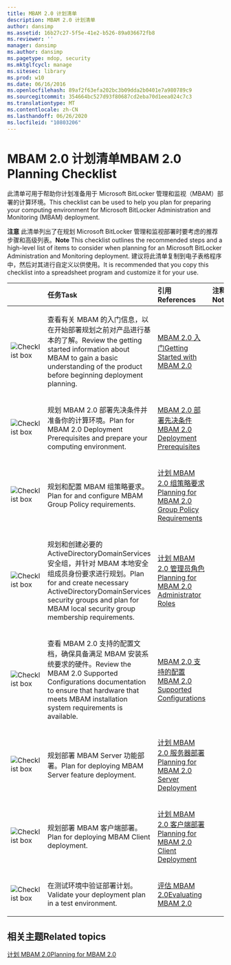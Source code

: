 ```yaml
---
title: MBAM 2.0 计划清单
description: MBAM 2.0 计划清单
author: dansimp
ms.assetid: 16b27c27-5f5e-41e2-b526-89a036672fb8
ms.reviewer: ''
manager: dansimp
ms.author: dansimp
ms.pagetype: mdop, security
ms.mktglfcycl: manage
ms.sitesec: library
ms.prod: w10
ms.date: 06/16/2016
ms.openlocfilehash: 89af2f63efa202bc3b09dda2b0401e7a980789c9
ms.sourcegitcommit: 354664bc527d93f80687cd2eba70d1eea024c7c3
ms.translationtype: MT
ms.contentlocale: zh-CN
ms.lasthandoff: 06/26/2020
ms.locfileid: "10803206"
---
```

# <span data-ttu-id="755d2-103">MBAM 2.0 计划清单</span><span class="sxs-lookup"><span data-stu-id="755d2-103">MBAM 2.0 Planning Checklist</span></span>


<span data-ttu-id="755d2-104">此清单可用于帮助你计划准备用于 Microsoft BitLocker 管理和监视（MBAM）部署的计算环境。</span><span class="sxs-lookup"><span data-stu-id="755d2-104">This checklist can be used to help you plan for preparing your computing environment for Microsoft BitLocker Administration and Monitoring (MBAM) deployment.</span></span>

<span data-ttu-id="755d2-105">**注意** 此清单列出了在规划 Microsoft BitLocker 管理和监视部署时要考虑的推荐步骤和高级列表。</span><span class="sxs-lookup"><span data-stu-id="755d2-105">**Note** This checklist outlines the recommended steps and a high-level list of items to consider when planning for an Microsoft BitLocker Administration and Monitoring deployment.</span></span> <span data-ttu-id="755d2-106">建议将此清单复制到电子表格程序中，然后对其进行自定义以供使用。</span><span class="sxs-lookup"><span data-stu-id="755d2-106">It is recommended that you copy this checklist into a spreadsheet program and customize it for your use.</span></span>

 

<table>
<colgroup>
<col width="25%" />
<col width="25%" />
<col width="25%" />
<col width="25%" />
</colgroup>
<thead>
<tr class="header">
<th align="left"></th>
<th align="left"><span data-ttu-id="755d2-107">任务</span><span class="sxs-lookup"><span data-stu-id="755d2-107">Task</span></span></th>
<th align="left"><span data-ttu-id="755d2-108">引用</span><span class="sxs-lookup"><span data-stu-id="755d2-108">References</span></span></th>
<th align="left"><span data-ttu-id="755d2-109">注释</span><span class="sxs-lookup"><span data-stu-id="755d2-109">Notes</span></span></th>
</tr>
</thead>
<tbody>
<tr class="odd">
<td align="left"><img src="images/checklistbox.gif" alt="Checklist box" /></td>
<td align="left"><p><span data-ttu-id="755d2-110">查看有关 MBAM 的入门信息，以在开始部署规划之前对产品进行基本的了解。</span><span class="sxs-lookup"><span data-stu-id="755d2-110">Review the getting started information about MBAM to gain a basic understanding of the product before beginning deployment planning.</span></span></p></td>
<td align="left"><p><a href="getting-started-with-mbam-20-mbam-2.md" data-raw-source="[Getting Started with MBAM 2.0](getting-started-with-mbam-20-mbam-2.md)"><span data-ttu-id="755d2-111">MBAM 2.0 入门</span><span class="sxs-lookup"><span data-stu-id="755d2-111">Getting Started with MBAM 2.0</span></span></a></p></td>
<td align="left"><p></p></td>
</tr>
<tr class="even">
<td align="left"><img src="images/checklistbox.gif" alt="Checklist box" /></td>
<td align="left"><p><span data-ttu-id="755d2-112">规划 MBAM 2.0 部署先决条件并准备你的计算环境。</span><span class="sxs-lookup"><span data-stu-id="755d2-112">Plan for MBAM 2.0 Deployment Prerequisites and prepare your computing environment.</span></span></p></td>
<td align="left"><p><a href="mbam-20-deployment-prerequisites-mbam-2.md" data-raw-source="[MBAM 2.0 Deployment Prerequisites](mbam-20-deployment-prerequisites-mbam-2.md)"><span data-ttu-id="755d2-113">MBAM 2.0 部署先决条件</span><span class="sxs-lookup"><span data-stu-id="755d2-113">MBAM 2.0 Deployment Prerequisites</span></span></a></p></td>
<td align="left"><p></p></td>
</tr>
<tr class="odd">
<td align="left"><img src="images/checklistbox.gif" alt="Checklist box" /></td>
<td align="left"><p><span data-ttu-id="755d2-114">规划和配置 MBAM 组策略要求。</span><span class="sxs-lookup"><span data-stu-id="755d2-114">Plan for and configure MBAM Group Policy requirements.</span></span></p></td>
<td align="left"><p><a href="planning-for-mbam-20-group-policy-requirements-mbam-2.md" data-raw-source="[Planning for MBAM 2.0 Group Policy Requirements](planning-for-mbam-20-group-policy-requirements-mbam-2.md)"><span data-ttu-id="755d2-115">计划 MBAM 2.0 组策略要求</span><span class="sxs-lookup"><span data-stu-id="755d2-115">Planning for MBAM 2.0 Group Policy Requirements</span></span></a></p></td>
<td align="left"><p></p></td>
</tr>
<tr class="even">
<td align="left"><img src="images/checklistbox.gif" alt="Checklist box" /></td>
<td align="left"><p><span data-ttu-id="755d2-116">规划和创建必要的 ActiveDirectoryDomainServices 安全组，并针对 MBAM 本地安全组成员身份要求进行规划。</span><span class="sxs-lookup"><span data-stu-id="755d2-116">Plan for and create necessary ActiveDirectoryDomainServices security groups and plan for MBAM local security group membership requirements.</span></span></p></td>
<td align="left"><p><a href="planning-for-mbam-20-administrator-roles-mbam-2.md" data-raw-source="[Planning for MBAM 2.0 Administrator Roles](planning-for-mbam-20-administrator-roles-mbam-2.md)"><span data-ttu-id="755d2-117">计划 MBAM 2.0 管理员角色</span><span class="sxs-lookup"><span data-stu-id="755d2-117">Planning for MBAM 2.0 Administrator Roles</span></span></a></p></td>
<td align="left"><p></p></td>
</tr>
<tr class="odd">
<td align="left"><img src="images/checklistbox.gif" alt="Checklist box" /></td>
<td align="left"><p><span data-ttu-id="755d2-118">查看 MBAM 2.0 支持的配置文档，确保具备满足 MBAM 安装系统要求的硬件。</span><span class="sxs-lookup"><span data-stu-id="755d2-118">Review the MBAM 2.0 Supported Configurations documentation to ensure that hardware that meets MBAM installation system requirements is available.</span></span></p></td>
<td align="left"><p><a href="mbam-20-supported-configurations-mbam-2.md" data-raw-source="[MBAM 2.0 Supported Configurations](mbam-20-supported-configurations-mbam-2.md)"><span data-ttu-id="755d2-119">MBAM 2.0 支持的配置</span><span class="sxs-lookup"><span data-stu-id="755d2-119">MBAM 2.0 Supported Configurations</span></span></a></p></td>
<td align="left"><p></p></td>
</tr>
<tr class="even">
<td align="left"><img src="images/checklistbox.gif" alt="Checklist box" /></td>
<td align="left"><p><span data-ttu-id="755d2-120">规划部署 MBAM Server 功能部署。</span><span class="sxs-lookup"><span data-stu-id="755d2-120">Plan for deploying MBAM Server feature deployment.</span></span></p></td>
<td align="left"><p><a href="planning-for-mbam-20-server-deployment-mbam-2.md" data-raw-source="[Planning for MBAM 2.0 Server Deployment](planning-for-mbam-20-server-deployment-mbam-2.md)"><span data-ttu-id="755d2-121">计划 MBAM 2.0 服务器部署</span><span class="sxs-lookup"><span data-stu-id="755d2-121">Planning for MBAM 2.0 Server Deployment</span></span></a></p></td>
<td align="left"><p></p></td>
</tr>
<tr class="odd">
<td align="left"><img src="images/checklistbox.gif" alt="Checklist box" /></td>
<td align="left"><p><span data-ttu-id="755d2-122">规划部署 MBAM 客户端部署。</span><span class="sxs-lookup"><span data-stu-id="755d2-122">Plan for deploying MBAM Client deployment.</span></span></p></td>
<td align="left"><p><a href="planning-for-mbam-20-client-deployment-mbam-2.md" data-raw-source="[Planning for MBAM 2.0 Client Deployment](planning-for-mbam-20-client-deployment-mbam-2.md)"><span data-ttu-id="755d2-123">计划 MBAM 2.0 客户端部署</span><span class="sxs-lookup"><span data-stu-id="755d2-123">Planning for MBAM 2.0 Client Deployment</span></span></a></p></td>
<td align="left"><p></p></td>
</tr>
<tr class="even">
<td align="left"><img src="images/checklistbox.gif" alt="Checklist box" /></td>
<td align="left"><p><span data-ttu-id="755d2-124">在测试环境中验证部署计划。</span><span class="sxs-lookup"><span data-stu-id="755d2-124">Validate your deployment plan in a test environment.</span></span></p></td>
<td align="left"><p><a href="evaluating-mbam-20-mbam-2.md" data-raw-source="[Evaluating MBAM 2.0](evaluating-mbam-20-mbam-2.md)"><span data-ttu-id="755d2-125">评估 MBAM 2.0</span><span class="sxs-lookup"><span data-stu-id="755d2-125">Evaluating MBAM 2.0</span></span></a></p></td>
<td align="left"><p></p></td>
</tr>
</tbody>
</table>

 

## <span data-ttu-id="755d2-126">相关主题</span><span class="sxs-lookup"><span data-stu-id="755d2-126">Related topics</span></span>


[<span data-ttu-id="755d2-127">计划 MBAM 2.0</span><span class="sxs-lookup"><span data-stu-id="755d2-127">Planning for MBAM 2.0</span></span>](planning-for-mbam-20-mbam-2.md)

 

 





